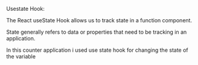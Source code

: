 Usestate Hook:

The React useState Hook allows us to track state in a function component.

State generally refers to data or properties that need to be tracking in an application.


In this counter application i used use state hook for changing the state of the variable

